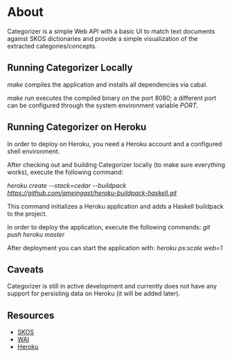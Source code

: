 # About

Categorizer is a simple Web API with a basic UI to match text documents
against SKOS dictionaries and provide a simple visualization of
the extracted categories/concepts.

## Running Categorizer Locally 
_make_ compiles the application and installs all dependencies
via cabal.

_make run_ executes the compiled binary on the port 8080; a different
port can be configured through the system environment variable _PORT_.

## Running Categorizer on Heroku
In order to deploy on Heroku, you need a Heroku account and a configured
shell environment. 

After checking out and building Categorizer locally (to make sure
everything works), execute the following command:

_heroku create --stack=cedar --buildpack https://github.com/ameingast/heroku-buildpack-haskell.git_

This command initializes a Heroku application and adds a Haskell buildpack to
the project.

In order to deploy the application, execute the following commands: 
_git push heroku master_

After deployment you can start the application with: _heroku ps:scale web=1_

## Caveats
Categorizer is still in active development and currently does not have any
support for persisting data on Heroku (it will be added later).

## Resources
* [SKOS](http://www.w3.org/2004/02/skos/)
* [WAI](http://hackage.haskell.org/packages/archive/wai/latest/doc/html/Network-Wai.html)
* [Heroku](http://www.heroku.com)
